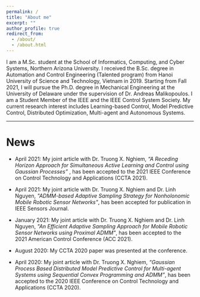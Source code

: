 ```yaml
---
permalink: /
title: "About me"
excerpt: ""
author_profile: true
redirect_from:
  - /about/
  - /about.html
---
```


I am a M.Sc. student at the School of Informatics, Computing, and Cyber Systems, Northern Arizona University. I received the B.Sc. degree in Automation and Control Engineering (Talented program) from Hanoi University of Science and Technology, Vietnam in 2019. Starting from Fall 2021, I will pursue the Ph.D. degree in Mechanical Engineering at the University of Delaware under the supervision of Dr. Andreas Malikopoulos.
I am a Student Member of the IEEE and the IEEE Control System Society.
My current research interest includes Learning-based Control, Model Predictive Control, Distributed Optimization, Multi-agent and Autonomous Systems.
<!-- at the [IDS Lab](https://sites.udel.edu/ids-lab/people/). -->

***

# News

* April 2021: My joint article with Dr. Truong X. Nghiem, <em>“A Receding Horizon Approach for Simultaneous Active Learning and Control using Gaussian Processes”
</em>, has been accepted to the 2021 IEEE Conference on Control Technology and Applications (CCTA 2021).

* April 2021: My joint article with Dr. Truong X. Nghiem and Dr. Linh Nguyen, <em>"ADMM-based Adaptive Sampling Strategy for Nonholonomic Mobile Robotic Sensor Networks"</em>, has been accepted for publication in IEEE Sensors Journal.

* January 2021: My joint article with Dr. Truong X. Nghiem and Dr. Linh Nguyen, <em>"An Efficient Adaptive Sampling Approach for Mobile Robotic Sensor Networks using Proximal ADMM"</em>, has been accepted to the 2021 American Control Conference (ACC 2021).

* August 2020: My CCTA 2020 paper was presented at the conference.

* April 2020: My joint article with Dr. Truong X. Nghiem, <em>“Gaussian Process Based Distributed Model Predictive Control for Multi-agent Systems using Sequential Convex Programming and ADMM”</em>, has been accepted to the 2020 IEEE Conference on Control Technology and Applications (CCTA 2020).
